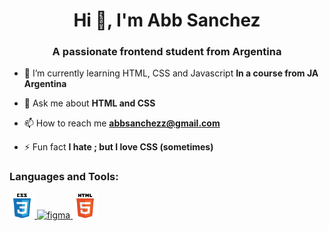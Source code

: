 <h1 align="center">Hi 👋, I'm Abb Sanchez</h1>
<h3 align="center">A passionate frontend student from Argentina</h3>

- 🌱 I’m currently learning HTML, CSS and Javascript **In a course from JA Argentina**

- 💬 Ask me about **HTML and CSS**

- 📫 How to reach me **abbsanchezz@gmail.com**

- ⚡ Fun fact **I hate ; but I love CSS (sometimes)**


<h3 align="left">Languages and Tools:</h3>
<p align="left"> <a href="https://www.w3schools.com/css/" target="_blank"> <img src="https://raw.githubusercontent.com/devicons/devicon/master/icons/css3/css3-original-wordmark.svg" alt="css3" width="40" height="40"/> </a> <a href="https://www.figma.com/" target="_blank"> <img src="https://www.vectorlogo.zone/logos/figma/figma-icon.svg" alt="figma" width="40" height="40"/> </a> <a href="https://www.w3.org/html/" target="_blank"> <img src="https://raw.githubusercontent.com/devicons/devicon/master/icons/html5/html5-original-wordmark.svg" alt="html5" width="40" height="40"/> </a> </p>
